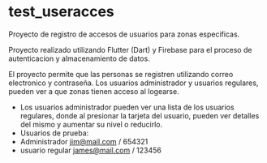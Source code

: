 # test_useracces

Proyecto de registro de accesos de usuarios para zonas especificas.

Proyecto realizado utilizando Flutter (Dart) y Firebase para el proceso de autenticacion y almacenamiento de datos.

El proyecto permite que las personas se registren utilizando correo electronico y contraseña. Los usuarios administrador y usuarios regulares, pueden ver a que zonas tienen acceso al logearse.
- Los usuarios administrador pueden ver una lista de los usuarios regulares, donde al presionar la tarjeta del usuario, pueden ver detalles del mismo y aumentar su nivel o reducirlo.
- Usuarios de prueba:
- Administrador jim@mail.com / 654321
- usuario regular james@mail.com / 123456

